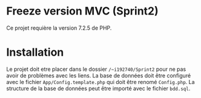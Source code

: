 # Freeze version MVC (Sprint2)
Ce projet requière la version 7.2.5 de PHP.

# Installation
Le projet doit etre placer dans le dossier `/~i192740/Sprint2` pour ne pas avoir de problèmes avec les liens.
La base de données doit être configuré avec le fichier `App/Config.template.php` qui doit être renomé `Config.php`.
La structure de la base de données peut être importé avec le fichier `bdd.sql`.
